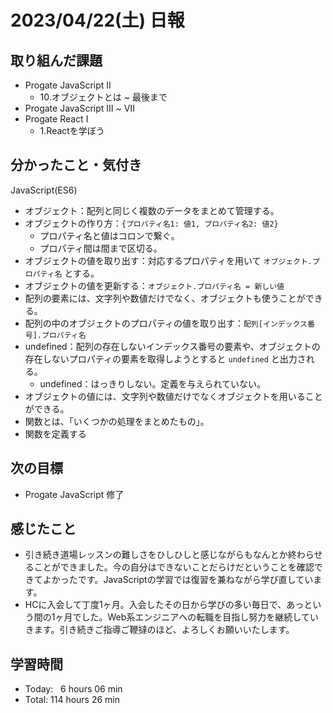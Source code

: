 # 2023/04/22(土) 日報
## 取り組んだ課題
- Progate JavaScript Ⅱ
  - 10.オブジェクトとは ~ 最後まで
- Progate JavaScript Ⅲ ~ Ⅶ
- Progate React Ⅰ
  - 1.Reactを学ぼう

## 分かったこと・気付き
JavaScript(ES6)
- オブジェクト：配列と同じく複数のデータをまとめて管理する。
- オブジェクトの作り方：`{プロパティ名1: 値1, プロパティ名2: 値2}`
  - プロパティ名と値はコロンで繋ぐ。
  - プロパティ間は間まで区切る。
- オブジェクトの値を取り出す：対応するプロパティを用いて `オブジェクト.プロパティ名` とする。
- オブジェクトの値を更新する：`オブジェクト.プロパティ名 = 新しい値`
- 配列の要素には、文字列や数値だけでなく、オブジェクトも使うことができる。
- 配列の中のオブジェクトのプロパティの値を取り出す：`配列[インデックス番号].プロパティ名`
- undefined：配列の存在しないインデックス番号の要素や、オブジェクトの存在しないプロパティの要素を取得しようとすると `undefined` と出力される。
  - undefined：はっきりしない。定義を与えられていない。
- オブジェクトの値には、文字列や数値だけでなくオブジェクトを用いることができる。
- 関数とは、「いくつかの処理をまとめたもの」。
- 関数を定義する

## 次の目標
- Progate JavaScript 修了

## 感じたこと
- 引き続き道場レッスンの難しさをひしひしと感じながらもなんとか終わらせることができました。今の自分はできないことだらけだということを確認できてよかったです。JavaScriptの学習では復習を兼ねながら学び直しています。
- HCに入会して丁度1ヶ月。入会したその日から学びの多い毎日で、あっという間の1ヶ月でした。Web系エンジニアへの転職を目指し努力を継続していきます。引き続きご指導ご鞭撻のほど、よろしくお願いいたします。

## 学習時間
- Today:&nbsp;&nbsp;&nbsp;6 hours 06 min
- Total: 114 hours 26 min
